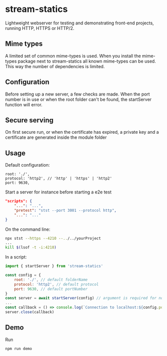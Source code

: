
# stream-statics
Lightweight webserver for testing and demonstrating front-end projects,
running HTTP, HTTPS or HTTP/2.

## Mime types
A limited set of common mime-types is used.
When you install the mime-types package next to stream-statics all known mime-types can be used.
This way the number of dependencies is limited.

## Configuration
Before setting up a new server, a few checks are made.
When the port number is in use or when the root folder can't be found, the startServer function will error.

## Secure serving
On first secure run, or when the certificate has expired,
a private key and a certificate are generated inside the module folder

## Usage

Default configuration:

```
root: './',
protocol: 'http2', // 'http' | 'https' | 'http2'
port: 9630,
```

Start a server for instance before starting a e2e test

```json
"scripts": {
    "...": "...",
    "pretest": "stst --port 3001 --protocol http",
    "...": "..."
}
```

On the command line:

```sh
npx stst --https --4210 --../../yourProject
...
kill $(lsof -t -i:4210)
```

In a script:

```js
import { startServer } from 'stream-statics'

const config = {
    root: './', // default folderName
    protocol: 'http2', // default protocol
    port: 9630, // default portNumber
}
const server = await startServer(config) // argument is required for now.
...
const callback = () => console.log(`Connection to localhost:${config.port} was closed`)
server.close(callback)
```

## Demo
Run
```sh
npm run demo
```
